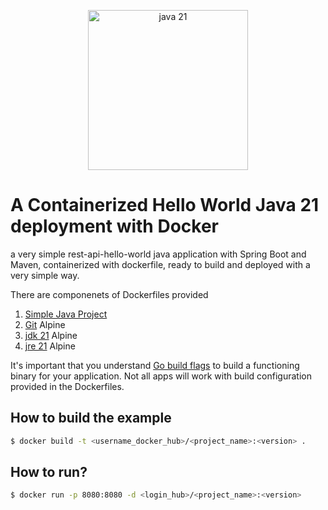 <p align="center"><img src="https://media.licdn.com/dms/image/D5612AQHBvAU4QyKoAw/article-cover_image-shrink_720_1280/0/1695141734518?e=2147483647&v=beta&t=Pj_0UCFFdJR9t1r-J145TmD_YfPbHtA6aoXeQQAWjD4" alt="java 21" width="256px"/></p>

# A Containerized Hello World Java 21 deployment with Docker

a very simple rest-api-hello-world java application with Spring Boot and Maven, containerized with dockerfile, ready to build and deployed with a very simple way.

There are componenets of Dockerfiles provided

1. [Simple Java Project](https://github.com/joel2064/java_p1) 
2. [Git](https://hub.docker.com/r/alpine/git) Alpine
3. [jdk 21](https://hub.docker.com/layers/library/maven/3-eclipse-temurin-21-alpine/images/sha256-0f8cdcd68a68c621f6676d8c09a5e6779640005fba7ea873fc978dc2cd8d508f/) Alpine
4. [jre 21](https://hub.docker.com/layers/library/eclipse-temurin/21-jre-alpine/images/sha256-efdec7ae2b3e60bb253cdbe046249ddc07f3f0056837658616a94097f22a7449?context=explore) Alpine

It's important that you understand [Go build flags](https://pkg.go.dev/cmd/go#hdr-Compile_packages_and_dependencies) to build a functioning binary for your application. Not all apps will work with build configuration provided in the Dockerfiles.

## How to build the example

```bash
$ docker build -t <username_docker_hub>/<project_name>:<version> .
```

## How to run?

```bash
$ docker run -p 8080:8080 -d <login_hub>/<project_name>:<version>
```
